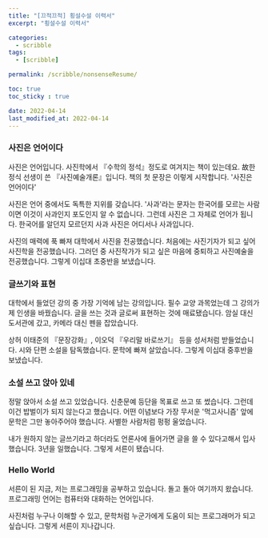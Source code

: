 ```yaml
---
title: "[끄적끄적] 횡설수설 이력서"
excerpt: "횡설수설 이력서"

categories:
  - scribble
tags:
  - [scribble]

permalink: /scribble/nonsenseResume/

toc: true
toc_sticky : true

date: 2022-04-14
last_modified_at: 2022-04-14
---
```


### 사진은 언어이다

사진은 언어입니다. 사진학에서 『수학의 정석』정도로 여겨지는 책이 있는데요. 故한정식 선생이 쓴 『사진예술개론』입니다. 책의 첫 문장은 이렇게 시작합니다. '사진은 언어이다'

사진은 언어 중에서도 독특한 지위를 갖습니다. '사과'라는 문자는 한국어를 모르는 사람이면 이것이 사과인지 포도인지 알 수 없습니다. 그런데 사진은 그 자체로 언어가 됩니다. 한국어를 알던지 모르던지 사과 사진은 어디서나 사과입니다.

사진의 매력에 푹 빠져 대학에서 사진을 전공했습니다. 처음에는 사진기자가 되고 싶어 사진학을 전공했습니다. 그러던 중 사진작가가 되고 싶은 마음에 중퇴하고 사진예술을 전공했습니다. 그렇게 이십대 초중반을 보냈습니다.

### 글쓰기와 표현

대학에서 들었던 강의 중 가장 기억에 남는 강의입니다. 필수 교양 과목었는데 그 강의가 제 인생을 바꿨습니다. 글을 쓰는 것과 글로써 표현하는 것에 매료됐습니다. 암실 대신 도서관에 갔고, 카메라 대신 펜을 잡았습니다.

상허 이태준의 『문장강화』, 이오덕 『우리말 바로쓰기』 등을 성서처럼 받들었습니다. 시와 단편 소설을 탐독했습니다. 문학에 빠져 살았습니다. 그렇게 이십대 중후반을 보냈습니다.

### 소설 쓰고 앉아 있네

정말 앉아서 소설 쓰고 있었습니다. 신춘문예 등단을 목표로 쓰고 또 썼습니다. 그런데 이건 밥벌이가 되지 않는다고 했습니다. 어떤 이념보다 가장 무서운 '먹고사니즘' 앞에 문학은 그만 놓아주어야 했습니다. 사별한 사람처럼 펑펑 울었습니다.

내가 원하지 않는 글쓰기라고 하더라도 언론사에 들어가면 글을 쓸 수 있다고해서 입사했습니다. 3년을 일했습니다. 그렇게 서른이 됐습니다.

### Hello World

서른이 된 지금, 저는 프로그래밍을 공부하고 있습니다. 돌고 돌아 여기까지 왔습니다. 프로그래밍 언어는 컴퓨터와 대화하는 언어입니다.

사진처럼 누구나 이해할 수 있고, 문학처럼 누군가에게 도움이 되는 프로그래머가 되고 싶습니다. 그렇게 서른이 지나갑니다.

